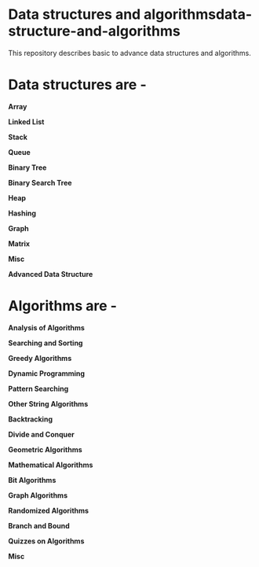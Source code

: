 # Data structures and algorithmsdata-structure-and-algorithms
This repository describes basic to advance data structures and algorithms. 

# Data structures are - 
**Array**

**Linked List**
    

**Stack**

**Queue**

**Binary Tree**

**Binary Search Tree**

**Heap**

**Hashing**

**Graph**

**Matrix**

**Misc**

**Advanced Data Structure**

# Algorithms are - 
**Analysis of Algorithms**

**Searching and Sorting**

**Greedy Algorithms**

**Dynamic Programming**

**Pattern Searching**

**Other String Algorithms**

**Backtracking**

**Divide and Conquer**

**Geometric Algorithms**

**Mathematical Algorithms**

**Bit Algorithms**

**Graph Algorithms**

**Randomized Algorithms**

**Branch and Bound**

**Quizzes on Algorithms**

**Misc**
